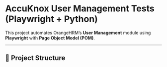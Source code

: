 # AccuKnox User Management Tests (Playwright + Python)

This project automates OrangeHRM’s **User Management** module using **Playwright** with **Page Object Model (POM)**.

---

## 🧱 Project Structure

